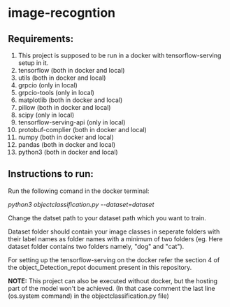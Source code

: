 # image-recogntion

## Requirements:

1. This project is supposed to be run in a docker with tensorflow-serving setup in it.
2. tensorflow (both in docker and local)
3. utils (both in docker and local)
4. grpcio (only in local)
5. grpcio-tools (only in local)
6. matplotlib (both in docker and local)
7. pillow (both in docker and local)
8. scipy (only in local)
9. tensorflow-serving-api (only in local)
10. protobuf-complier (both in docker and local)
11. numpy (both in docker and local)
12. pandas (both in docker and local)
13. python3 (both in docker and local)

## Instructions to run:

Run the following comand in the docker terminal:

*python3 objectclassification.py --dataset=dataset*

Change the datset path to your dataset path which you want to train.

Dataset folder should contain your image classes in seperate folders with their label names as folder names with a minimum of two folders (eg. Here dataset folder contains two folders namely, "dog" and "cat").

For setting up the tensorflow-serving on the docker refer the section 4 of the object_Detection_repot document present in this repository.

**NOTE:** This project can also be executed without docker, but the hosting part of the model won't be achieved. (In that case comment the last line (os.system command) in the objectclassification.py file) 
